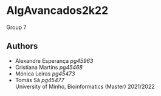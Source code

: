 # AlgAvancados2k22
Group 7 

## Authors
- Alexandre Esperança *pg45963*
- Cristiana Martins *pg45468*
- Mónica Leiras *pg45473*
- Tomás Sá *pg45477*\
University of Minho, Bioinformatics (Master) 2021/2022